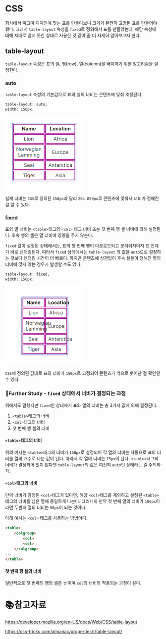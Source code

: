 # CSS

회사에서 피그마 디자인에 맞는 표를 만들다보니 크기가 완전히 고정된 표를 만들어야 했다. 그래서 `table-layout` 속성을 `fixed`로 정의해서 표를 만들었는데, 해당 속성에 대해 제대로 알지 못한 상태로 사용한 것 같아 좀 더 자세히 알아보고자 한다.

## table-layout

`table-layout` 속성은 표의 셀, 행(row), 열(column)을 배치하기 위한 알고리즘을 설정한다.

### auto

`table-layout` 속성의 기본값으로 표와 셀의 너비는 콘텐츠에 맞춰 조정된다.

```
table-layout: auto;
width: 150px;
```

![image-20220901083221871](md-images/image-20220901083221871.png)	

실제 너비는 `CSS`로 정의된 `150px`과 달리 `204.859px`로 콘텐츠에 맞춰서 너비가 정해진 걸 알 수 있다.

### fixed

표와 열 너비는 `<table>`태그와  `<col>` 태그 너비 또는 첫 번째 행 셀 너비에 의해 설정된다. 후속 행의 셀은 열 너비에 영향을 주지 않는다.

`fixed` 값이 설정된 상태에서는, 표의 첫 번째 행이 다운로드되고 분석되자마자 표 전체가 바로 렌더링된다. 따라서 `fixed` 상태에서는 `table-layout` 의 값을 `auto`으로 설정하는 것보다 렌더링 시간이 더 빠르다. 하지만 콘텐츠에 상관없이 후속 셀들이 정해진 열의 너비에 맞지 않는 경우가 발생할 수도 있다. 

```
table-layout: fixed;
width: 150px;
```

![image-20220901083626397](md-images/image-20220901083626397.png)	

`CSS`에 정의된 값대로 표의 너비가 `150px`로 고정되어 콘텐츠가 밖으로 벗어난 걸 확인할 수 있다.

### 🚀Further Study - `fixed` 상태에서 너비가 결정되는 과정

위에서도 말했지만 `fixed`인 상태에서 표와 열의 너비는 총 3가지 값에 의해 결정된다.

1. `<table>`태그의 너비
2. `<col>`태그의 너비
3. 첫 번째 행 셀의 너비

#### `<table>`태그의 너비

위의 예시는 `<table>`태그의 너비가 `150px`로 설정되어 각 열의 너비는 자동으로 표의 너비를 열의 개수로 나눈 값이 된다. 따라서 각 열의 너비는 `75px`이 된다. `<table>`태그의 너비가 결정되어 있지 않다면 `table-layout`의 값은 여전히 `auto`인 상태라는 걸 주의하자.

#### `<col>`태그의 너비

만약 너비가 결정된 `<col>`태그가 있다면, 해당 `<col>`태그를 제외하고 설정된 `<table>`태그의 너비를 남은 열에 동일하게 나눈다. 그러니까 만약 첫 번째 열의 너비가 `100px`이라면 두번째 열의 너비는 `50px`이 되는 것이다.

아래 예시는 `<col>` 태그를 사용하는 방법이다.

```html
<table>
    <colgroup>
        <col>
        <col>
    </colgroup>
...
</table>
```

#### 첫 번째 행 셀의 너비

일반적으로 첫 번째의 행의 셀은  `th`이며 `col`의 너비와 적용되는 과정이 같다.

# :books:참고자료

https://developer.mozilla.org/en-US/docs/Web/CSS/table-layout

https://css-tricks.com/almanac/properties/t/table-layout/